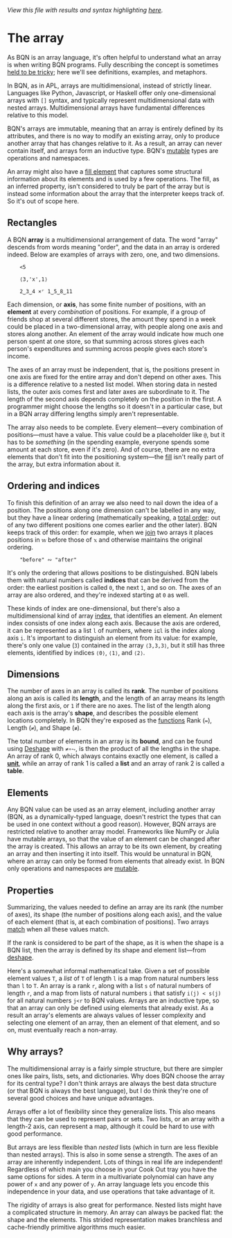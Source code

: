 *View this file with results and syntax highlighting [here](https://mlochbaum.github.io/BQN/doc/array.html).*

# The array

As BQN is an array language, it's often helpful to understand what an array is when writing BQN programs. Fully describing the concept is sometimes [held to be tricky](https://www.jsoftware.com/papers/array.htm); here we'll see definitions, examples, and metaphors.

In BQN, as in APL, arrays are multidimensional, instead of strictly linear. Languages like Python, Javascript, or Haskell offer only one-dimensional arrays with `[]` syntax, and typically represent multidimensional data with nested arrays. Multidimensional arrays have fundamental differences relative to this model.

BQN's arrays are immutable, meaning that an array is entirely defined by its attributes, and there is no way to modify an existing array, only to produce another array that has changes relative to it. As a result, an array can never contain itself, and arrays form an inductive type. BQN's [mutable](lexical.md#mutation) types are operations and namespaces.

An array might also have a [fill element](fill.md) that captures some structural information about its elements and is used by a few operations. The fill, as an inferred property, isn't considered to truly be part of the array but is instead some information about the array that the interpreter keeps track of. So it's out of scope here.

<!--GEN
xt ← ∾˝ Highlight∘•Repr¨ xv ← 3‿2‿6⥊×˜2+3×↕5
xs ← ≢ xv
d ← 64‿36

Ge ← "g"⊸At⊸Enc
g  ← "fill=currentColor|stroke-linecap=round|text-anchor=middle|font-size=14|font-family=BQN,monospace"
dg ← "font-size=24px|opacity=0.9|text-anchor=start"
tg ← "font-size=18px|text-anchor=end"
bg ← "class=bluegreen|stroke-width=3|style=fill:none|opacity=0.8"
gg ← "stroke=currentColor|stroke-width=1.5|opacity=0.1"
pg ← "class=purple|stroke-width=2|style=fill:none"

Text ← ("text" Attr "dy"‿"0.33em"∾Pos)⊸Enc
Line ← "line" Elt ("xy"≍⌜"12")≍˘○⥊ FmtNum
Path ← "path"⊘("path"At⊣) Elt "d"⋈⊢
Pd ← ·∾∾¨⟜FmtNum
Rd ← Pos∘⊣ ∾ "width"‿"height"≍˘FmtNum∘⊢
Rect ← "rect"⊸At⊸Elt

strd ← (1⊑d) × str ← ×`⌾⌽1+«¯1↓xs
elp ← ⌽ ¯1 (+´∘↓≍⊑) xs (×`⌾⌽1⊸«)⊸×⌾(¯1⊸↓) el ← 2‿0‿3

pad ← 48‿40 ⋄ off ← pad+d+0‿28 ⋄ sh ← ¯4‿0
dim ← pad + ¯1⊑¨ tx‿ty ← off+d× ¯1(⊑{⟨↕𝕨,⥊+⌜´str×↕¨𝕩⟩}↓)xs
bp ← ⥊⌽(21×1.5‿¯1) (+⌾⊑ ≍ -⊸≍∘⊣)˘ 29‿21-⊸≍⊸+ ⍉> 0‿¯1⊸⊏¨tx‿ty

Tr ← {(𝕨⊢⊘(At˜)"g") Attr "transform"‿𝕩}
Tt ← Tr "translate("∾")"∾˜∾⟜","⊸∾´∘FmtNum

axp ← off⊸+¨<˘(⟨tx-⊑off,0⟩-0.35‿1.3×d) ∾ ⍉ (1‿0.3×d) -˜ (0.5‿0×-⊑d)≍strd×↕¨¯1↓xs
axd ← 50∾10(⊢-«)strd

(((-∾+˜)32‿15)+sh∾dim) SVG g Ge ⟨
  "class=code|stroke-width=1.5|rx=12" Rect sh Rd dim
  dg Ge 23‿¯2 Text "Array properties"
  "fill=#7f651c|opacity=0.1"Rect {⟨elp⊑⊸⊑tx,𝕩⟩(- Rd 2×⊢)23≍𝕩-14}2÷˜⊢´dim
  bg Path ("M hv"∾˜⊸∾"m v") Pd bp∾0‿16‿12
  tg Ge (⍉(tx+16)≍⌜ty) Text¨ xt

  ("font-size=18" Tr "rotate(-90)") Enc (-⌾⊑⌽off+d×¯0.9‿5) Text "Axis 0"
  ((off⊣⌾(¯1⊸⊑)elp⊑¨tx‿ty)-d×0‿1.8) Text "Position "∾•Repr ¯1⊑el
  (Tt elp⊑¨tx‿ty) Enc ⟨
    pg Path "M hvh" (Pd∾"z"˙) (÷⟜¯2∾(⊢∾-∘⊏)∘⊢) 0.7‿0.9×d
    (d×0‿¯1.2) Text "Element at "∾1↓∾"‿"⊸∾¨•Repr¨el
    (d×0‿¯0.75) Text "Value "∾•Repr el⊑xv
  ⟩

  "class=yellow" Ge ⟨
    "font-size=22px" Ge (0.7‿0.8‿0.25{(d×0.1‿0.25-(=⊑𝕩)⌽0‿𝕨)+⊑¨𝕩}¨1⌽axp) Text¨ FmtNum xs
    (off-1.1‿1.4×d) Text "Shape"
  ⟩
  "class=bluegreen|font-size=16" Ge (off-0.95‿1.95×d) Text "Rank 3"
  gg Path ∾ axd {o←=⊑𝕩 ⋄ ("M "∾o⊏"VH") Pd 16⊸+⌾(o⊸⊑)(⊑∾𝕨+o¬⊸⊑⊢´) ≍¨´𝕩}¨ axp
  pg Path ∾ axd {(("M "∾3⥊"hv"⌽˜=⊑𝕩)⥊˜≠)⊸Pd ∾∾⟜16‿𝕨‿6¨ ≍¨´𝕩}¨ axp
  ∾{Text⟜("0"⊸+)¨⟜(↕≠) 8+≍¨´𝕩}¨ axp
⟩
-->

## Rectangles

A BQN **array** is a multidimensional arrangement of data. The word "array" descends from words meaning "order", and the data in an array is ordered indeed. Below are examples of arrays with zero, one, and two dimensions.

        <5

        ⟨3,'x',1⟩

        2‿3‿4 ×⌜ 1‿5‿8‿11

Each dimension, or **axis**, has some finite number of positions, with an **element** at every *combination* of positions. For example, if a group of friends shop at several different stores, the amount they spend in a week could be placed in a two-dimensional array, with people along one axis and stores along another. An element of the array would indicate how much one person spent at one store, so that summing across stores gives each person's expenditures and summing across people gives each store's income.

The axes of an array must be independent, that is, the positions present in one axis are fixed for the entire array and don't depend on other axes. This is a difference relative to a nested list model. When storing data in nested lists, the outer axis comes first and later axes are subordinate to it. The length of the second axis depends completely on the position in the first. A programmer might choose the lengths so it doesn't in a particular case, but in a BQN array differing lengths simply aren't representable.

The array also needs to be complete. Every element—every combination of positions—must have a value. This value could be a placeholder like `@`, but it has to be *something* (in the spending example, everyone spends some amount at each store, even if it's zero). And of course, there are no extra elements that don't fit into the positioning system—the [fill](fill.md) isn't really part of the array, but extra information about it.

## Ordering and indices

To finish this definition of an array we also need to nail down the idea of a position. The positions along one dimension can't be labelled in any way, but they have a linear ordering (mathematically speaking, a [total order](https://en.wikipedia.org/wiki/Total_order): out of any two different positions one comes earlier and the other later). BQN keeps track of this order: for example, when we [join](join.md) two arrays it places positions in `𝕨` before those of `𝕩` and otherwise maintains the original ordering.

        "before" ∾ "after"

It's only the ordering that allows positions to be distinguished. BQN labels them with natural numbers called **indices** that can be derived from the order: the earliest position is called `0`, the next `1`, and so on. The axes of an array are also ordered, and they're indexed starting at `0` as well.

These kinds of index are one-dimensional, but there's also a multidimensional kind of array [index](indices.md), that identifies an element. An element index consists of one index along each axis. Because the axis are ordered, it can be represented as a list `l` of numbers, where `i⊑l` is the index along axis `i`. It's important to distinguish an element from its value: for example, there's only one value (`3`) contained in the array `⟨3,3,3⟩`, but it still has three elements, identified by indices `⟨0⟩`, `⟨1⟩`, and `⟨2⟩`.

## Dimensions

The number of axes in an array is called its **rank**. The number of positions along an axis is called its **length**, and the length of an array means its length along the first axis, or `1` if there are no axes. The list of the length along each axis is the array's **shape**, and describes the possible element locations completely. In BQN they're exposed as the [functions](shape.md) Rank (`=`), Length (`≠`), and Shape (`≢`).

The total number of elements in an array is its **bound**, and can be found using [Deshape](reshape.md) with `≠∘⥊`, is then the product of all the lengths in the shape. An array of rank 0, which always contains exactly one element, is called a [**unit**](enclose.md#whats-a-unit), while an array of rank 1 is called a **list** and an array of rank 2 is called a **table**.

## Elements

Any BQN value can be used as an array element, including another array (BQN, as a dynamically-typed language, doesn't restrict the types that can be used in one context without a good reason). However, BQN arrays are restricted relative to another array model. Frameworks like NumPy or Julia have mutable arrays, so that the value of an element can be changed after the array is created. This allows an array to be its own element, by creating an array and then inserting it into itself. This would be unnatural in BQN, where an array can only be formed from elements that already exist. In BQN only operations and namespaces are [mutable](lexical.md#mutation).

## Properties

Summarizing, the values needed to define an array are its rank (the number of axes), its shape (the number of positions along each axis), and the value of each element (that is, at each combination of positions). Two arrays [match](match.md) when all these values match.

If the rank is considered to be part of the shape, as it is when the shape is a BQN list, then the array is defined by its shape and element list—from [deshape](reshape.md).

Here's a somewhat informal mathematical take. Given a set of possible element values `T`, a *list* of `T` of length `l` is a map from natural numbers less than `l` to `T`. An array is a rank `r`, along with a list `s` of natural numbers of length `r`, and a map from lists of natural numbers `i` that satisfy `i(j) < s(j)` for all natural numbers `j<r` to BQN values. Arrays are an inductive type, so that an array can only be defined using elements that already exist. As a result an array's elements are always values of lesser complexity and selecting one element of an array, then an element of that element, and so on, must eventually reach a non-array.

## Why arrays?

The multidimensional array is a fairly simple structure, but there are simpler ones like pairs, lists, sets, and dictionaries. Why does BQN choose the array for its central type? I don't think arrays are always the best data structure (or that BQN is always the best language), but I do think they're one of several good choices and have unique advantages.

Arrays offer a lot of flexibility since they generalize lists. This also means that they can be used to represent pairs or sets. Two lists, or an array with a length-2 axis, can represent a map, although it could be hard to use with good performance.

But arrays are less flexible than *nested* lists (which in turn are less flexible than nested arrays). This is also in some sense a strength. The axes of an array are inherently independent. Lots of things in real life are independent! Regardless of which main you choose in your Cook Out tray you have the same options for sides. A term in a multivariate polynomial can have any power of `x` and any power of `y`. An array language lets you encode this independence in your data, and use operations that take advantage of it.

The rigidity of arrays is also great for performance. Nested lists might have a complicated structure in memory. An array can always be packed flat: the shape and the elements. This strided representation makes branchless and cache-friendly primitive algorithms much easier.
